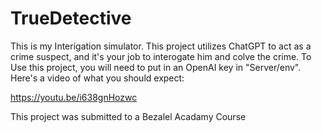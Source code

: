# TrueDetective

This is my Interigation simulator. This project utilizes ChatGPT to act as a crime suspect, and it's your job to interogate him and colve the crime.
To Use this project, you will need to put in an OpenAI key in "Server/env".
Here's a video of what you should expect:

https://youtu.be/i638gnHozwc

This project was submitted to a Bezalel Acadamy Course
